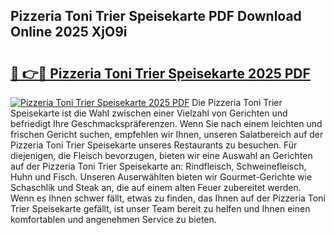 ## Pizzeria Toni Trier Speisekarte PDF Download Online 2025 XjO9i

# <h2><a href="http://gc6edxf.nevu.top/?p=Pizzeria+Toni+Trier+Speisekarte">🔗 👉🔴 Pizzeria Toni Trier Speisekarte 2025 PDF</a></h2>

[![Pizzeria Toni Trier Speisekarte 2025 PDF](https://i.imgur.com/dBaPXMq.png)](http://gc6edxf.nevu.top/?p=Pizzeria+Toni+Trier+Speisekarte)
Die Pizzeria Toni Trier Speisekarte ist die Wahl zwischen einer Vielzahl von Gerichten und befriedigt Ihre Geschmackspräferenzen. Wenn Sie nach einem leichten und frischen Gericht suchen, empfehlen wir Ihnen, unseren Salatbereich auf der Pizzeria Toni Trier Speisekarte unseres Restaurants zu besuchen. Für diejenigen, die Fleisch bevorzugen, bieten wir eine Auswahl an Gerichten auf der Pizzeria Toni Trier Speisekarte an: Rindfleisch, Schweinefleisch, Huhn und Fisch. Unseren Auserwählten bieten wir Gourmet-Gerichte wie Schaschlik und Steak an, die auf einem alten Feuer zubereitet werden. Wenn es Ihnen schwer fällt, etwas zu finden, das Ihnen auf der Pizzeria Toni Trier Speisekarte gefällt, ist unser Team bereit zu helfen und Ihnen einen komfortablen und angenehmen Service zu bieten.
